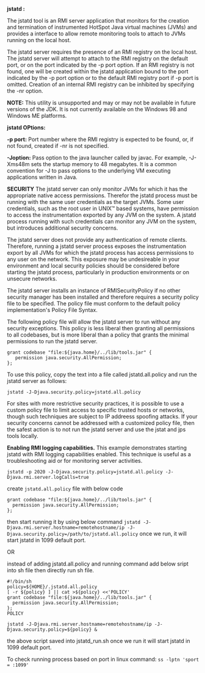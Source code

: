 **jstatd :**

The jstatd tool is an RMI server application that monitors for the creation and termination of instrumented HotSpot Java virtual machines (JVMs) and provides a interface to allow remote monitoring tools to attach to JVMs running on the local host.

The jstatd server requires the presence of an RMI registry on the local host. The jstatd server will attempt to attach to the RMI registry on the default port, or on the port indicated by the -p port option. If an RMI registry is not found, one will be created within the jstatd application bound to the port indicated by the -p port option or to the default RMI registry port if -p port is omitted. Creation of an internal RMI registry can be inhibited by specifying the -nr option.

**NOTE:** This utility is unsupported and may or may not be available in future versions of the JDK. It is not currently available on the Windows 98 and Windows ME platforms.

**jstatd OPtions:**

**-p  port:** Port number where the RMI registry is expected to be found, or, if not found, created if -nr is not specified.

**-Joption:** Pass option to the java launcher called by javac. For example, -J-Xms48m sets the startup memory to 48 megabytes. It is a common convention for -J to pass options to the underlying VM executing applications written in Java.

**SECURITY**
The jstatd server can only monitor JVMs for which it has the appropriate native access permissions. Therefor the jstatd process must be running with the same user credentials as the target JVMs. Some user credentials, such as the root user in UNIX™ based systems, have permission to access the instrumentation exported by any JVM on the system. A jstatd process running with such credentials can monitor any JVM on the system, but introduces additional security concerns.

The jstatd server does not provide any authentication of remote clients. Therefore, running a jstatd server process exposes the instrumentation export by all JVMs for which the jstatd process has access permissions to any user on the network. This exposure may be undesireable in your environment and local security policies should be considered before starting the jstatd process, particularly in production environments or on unsecure networks.

The jstatd server installs an instance of RMISecurityPolicy if no other security manager has been installed and therefore requires a security policy file to be specified. The policy file must conform to the default policy implementation's Policy File Syntax.

The following policy file will allow the jstatd server to run without any security exceptions. This policy is less liberal then granting all permissions to all codebases, but is more liberal than a policy that grants the minimal permissions to run the jstatd server.
```
grant codebase "file:${java.home}/../lib/tools.jar" {
   permission java.security.AllPermission;
};
```
To use this policy, copy the text into a file called jstatd.all.policy and run the jstatd server as follows:

`jstatd -J-Djava.security.policy=jstatd.all.policy`

For sites with more restrictive security practices, it is possible to use a custom policy file to limit access to specific trusted hosts or networks, though such techniques are subject to IP addreess spoofing attacks. If your security concerns cannot be addressed with a customized policy file, then the safest action is to not run the jstatd server and use the jstat and jps tools locally.

**Enabling RMI logging capabilities.**
This example demonstrates starting jstatd with RMI logging capabilities enabled. This technique is useful as a troubleshooting aid or for monitoring server activities.

`jstatd -p 2020 -J-Djava.security.policy=jstatd.all.policy -J-Djava.rmi.server.logCalls=true`

create `jstatd.all.policy` file with below code
```
grant codebase "file:${java.home}/../lib/tools.jar" {
  permission java.security.AllPermission;
};

```

then start running it by using below command 
   `jstatd -J-Djava.rmi.server.hostname=remotehostname/ip -J-Djava.security.policy=/path/to/jstatd.all.policy` 
 once we run, it will start jstatd in 1099 default port.
 
 OR
 
instead of adding jstatd.all.policy and running command add below sript into sh file then directly run sh file.

 ```
#!/bin/sh
policy=${HOME}/.jstatd.all.policy
[ -r ${policy} ] || cat >${policy} <<'POLICY'
 grant codebase "file:${java.home}/../lib/tools.jar" {
   permission java.security.AllPermission;
 };
POLICY
 
jstatd -J-Djava.rmi.server.hostname=remotehostname/ip -J-Djava.security.policy=${policy} &
 ```
 
the above script saved into jstatd_run.sh once we run it will start jstatd in 1099 default port.

To check running process based on port in linux command: `ss -lptn 'sport = :1099'`
